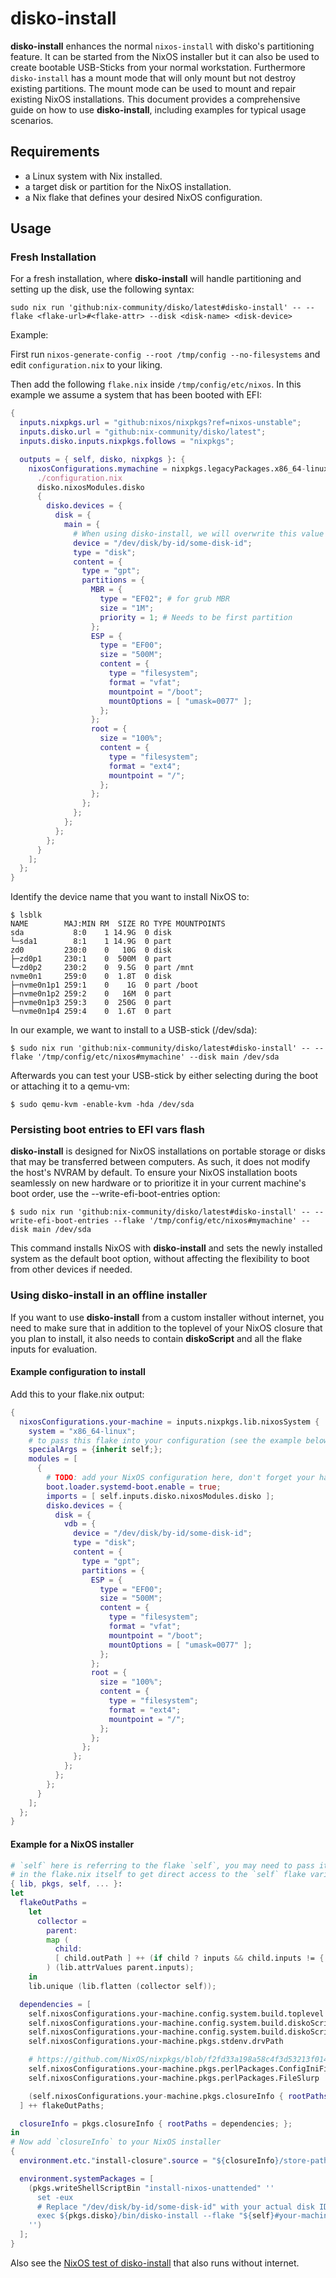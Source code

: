 # disko-install

**disko-install** enhances the normal `nixos-install` with disko's partitioning
feature. It can be started from the NixOS installer but it can also be used to
create bootable USB-Sticks from your normal workstation. Furthermore
`disko-install` has a mount mode that will only mount but not destroy existing
partitions. The mount mode can be used to mount and repair existing NixOS
installations. This document provides a comprehensive guide on how to use
**disko-install**, including examples for typical usage scenarios.

## Requirements

- a Linux system with Nix installed.
- a target disk or partition for the NixOS installation.
- a Nix flake that defines your desired NixOS configuration.

## Usage

### Fresh Installation

For a fresh installation, where **disko-install** will handle partitioning and
setting up the disk, use the following syntax:

```console
sudo nix run 'github:nix-community/disko/latest#disko-install' -- --flake <flake-url>#<flake-attr> --disk <disk-name> <disk-device>
```

Example:

First run `nixos-generate-config --root /tmp/config --no-filesystems` and edit
`configuration.nix` to your liking.

Then add the following `flake.nix` inside `/tmp/config/etc/nixos`. In this
example we assume a system that has been booted with EFI:

```nix
{
  inputs.nixpkgs.url = "github:nixos/nixpkgs?ref=nixos-unstable";
  inputs.disko.url = "github:nix-community/disko/latest";
  inputs.disko.inputs.nixpkgs.follows = "nixpkgs";

  outputs = { self, disko, nixpkgs }: {
    nixosConfigurations.mymachine = nixpkgs.legacyPackages.x86_64-linux.nixos [
      ./configuration.nix
      disko.nixosModules.disko
      {
        disko.devices = {
          disk = {
            main = {
              # When using disko-install, we will overwrite this value from the commandline
              device = "/dev/disk/by-id/some-disk-id";
              type = "disk";
              content = {
                type = "gpt";
                partitions = {
                  MBR = {
                    type = "EF02"; # for grub MBR
                    size = "1M";
                    priority = 1; # Needs to be first partition
                  };
                  ESP = {
                    type = "EF00";
                    size = "500M";
                    content = {
                      type = "filesystem";
                      format = "vfat";
                      mountpoint = "/boot";
                      mountOptions = [ "umask=0077" ];
                    };
                  };
                  root = {
                    size = "100%";
                    content = {
                      type = "filesystem";
                      format = "ext4";
                      mountpoint = "/";
                    };
                  };
                };
              };
            };
          };
        };
      }
    ];
  };
}
```

Identify the device name that you want to install NixOS to:

```console
$ lsblk
NAME        MAJ:MIN RM  SIZE RO TYPE MOUNTPOINTS
sda           8:0    1 14.9G  0 disk
└─sda1        8:1    1 14.9G  0 part
zd0         230:0    0   10G  0 disk
├─zd0p1     230:1    0  500M  0 part
└─zd0p2     230:2    0  9.5G  0 part /mnt
nvme0n1     259:0    0  1.8T  0 disk
├─nvme0n1p1 259:1    0    1G  0 part /boot
├─nvme0n1p2 259:2    0   16M  0 part
├─nvme0n1p3 259:3    0  250G  0 part
└─nvme0n1p4 259:4    0  1.6T  0 part
```

In our example, we want to install to a USB-stick (/dev/sda):

```console
$ sudo nix run 'github:nix-community/disko/latest#disko-install' -- --flake '/tmp/config/etc/nixos#mymachine' --disk main /dev/sda
```

Afterwards you can test your USB-stick by either selecting during the boot or
attaching it to a qemu-vm:

```
$ sudo qemu-kvm -enable-kvm -hda /dev/sda
```

### Persisting boot entries to EFI vars flash

**disko-install** is designed for NixOS installations on portable storage or
disks that may be transferred between computers. As such, it does not modify the
host's NVRAM by default. To ensure your NixOS installation boots seamlessly on
new hardware or to prioritize it in your current machine's boot order, use the
--write-efi-boot-entries option:

```console
$ sudo nix run 'github:nix-community/disko/latest#disko-install' -- --write-efi-boot-entries --flake '/tmp/config/etc/nixos#mymachine' --disk main /dev/sda
```

This command installs NixOS with **disko-install** and sets the newly installed
system as the default boot option, without affecting the flexibility to boot
from other devices if needed.

### Using disko-install in an offline installer

If you want to use **disko-install** from a custom installer without internet,
you need to make sure that in addition to the toplevel of your NixOS closure
that you plan to install, it also needs to contain **diskoScript** and all the
flake inputs for evaluation.

#### Example configuration to install

Add this to your flake.nix output:

```nix
{
  nixosConfigurations.your-machine = inputs.nixpkgs.lib.nixosSystem {
    system = "x86_64-linux";
    # to pass this flake into your configuration (see the example below)
    specialArgs = {inherit self;};
    modules = [
      {
        # TODO: add your NixOS configuration here, don't forget your hardware-configuration.nix as well!
        boot.loader.systemd-boot.enable = true;
        imports = [ self.inputs.disko.nixosModules.disko ];
        disko.devices = {
          disk = {
            vdb = {
              device = "/dev/disk/by-id/some-disk-id";
              type = "disk";
              content = {
                type = "gpt";
                partitions = {
                  ESP = {
                    type = "EF00";
                    size = "500M";
                    content = {
                      type = "filesystem";
                      format = "vfat";
                      mountpoint = "/boot";
                      mountOptions = [ "umask=0077" ];
                    };
                  };
                  root = {
                    size = "100%";
                    content = {
                      type = "filesystem";
                      format = "ext4";
                      mountpoint = "/";
                    };
                  };
                };
              };
            };
          };
        };
      }
    ];
  };
}
```

#### Example for a NixOS installer

```nix
# `self` here is referring to the flake `self`, you may need to pass it using `specialArgs` or define your NixOS installer configuration
# in the flake.nix itself to get direct access to the `self` flake variable.
{ lib, pkgs, self, ... }:
let
  flakeOutPaths =
    let
      collector =
        parent:
        map (
          child:
          [ child.outPath ] ++ (if child ? inputs && child.inputs != { } then (collector child) else [ ])
        ) (lib.attrValues parent.inputs);
    in
    lib.unique (lib.flatten (collector self));

  dependencies = [
    self.nixosConfigurations.your-machine.config.system.build.toplevel
    self.nixosConfigurations.your-machine.config.system.build.diskoScript
    self.nixosConfigurations.your-machine.config.system.build.diskoScript.drvPath
    self.nixosConfigurations.your-machine.pkgs.stdenv.drvPath

    # https://github.com/NixOS/nixpkgs/blob/f2fd33a198a58c4f3d53213f01432e4d88474956/nixos/modules/system/activation/top-level.nix#L342
    self.nixosConfigurations.your-machine.pkgs.perlPackages.ConfigIniFiles
    self.nixosConfigurations.your-machine.pkgs.perlPackages.FileSlurp

    (self.nixosConfigurations.your-machine.pkgs.closureInfo { rootPaths = [ ]; }).drvPath
  ] ++ flakeOutPaths;

  closureInfo = pkgs.closureInfo { rootPaths = dependencies; };
in
# Now add `closureInfo` to your NixOS installer
{
  environment.etc."install-closure".source = "${closureInfo}/store-paths";

  environment.systemPackages = [
    (pkgs.writeShellScriptBin "install-nixos-unattended" ''
      set -eux
      # Replace "/dev/disk/by-id/some-disk-id" with your actual disk ID
      exec ${pkgs.disko}/bin/disko-install --flake "${self}#your-machine" --disk vdb "/dev/disk/by-id/some-disk-id"
    '')
  ];
}
```

Also see the
[NixOS test of disko-install](https://github.com/nix-community/disko/blob/master/tests/disko-install/default.nix)
that also runs without internet.
